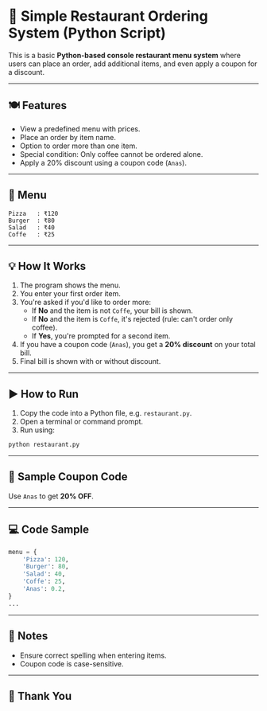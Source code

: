
# 🧾 Simple Restaurant Ordering System (Python Script)

This is a basic **Python-based console restaurant menu system** where users can place an order, add additional items, and even apply a coupon for a discount.

---

## 🍽️ Features

- View a predefined menu with prices.
- Place an order by item name.
- Option to order more than one item.
- Special condition: Only coffee cannot be ordered alone.
- Apply a 20% discount using a coupon code (`Anas`).

---

## 📜 Menu

```
Pizza   : ₹120  
Burger  : ₹80  
Salad   : ₹40  
Coffe   : ₹25  
```

---

## 💡 How It Works

1. The program shows the menu.
2. You enter your first order item.
3. You're asked if you'd like to order more:
   - If **No** and the item is not `Coffe`, your bill is shown.
   - If **No** and the item is `Coffe`, it's rejected (rule: can't order only coffee).
   - If **Yes**, you're prompted for a second item.
4. If you have a coupon code (`Anas`), you get a **20% discount** on your total bill.
5. Final bill is shown with or without discount.

---

## ▶️ How to Run

1. Copy the code into a Python file, e.g. `restaurant.py`.
2. Open a terminal or command prompt.
3. Run using:

```bash
python restaurant.py
```

---

## 📝 Sample Coupon Code

Use `Anas` to get **20% OFF**.

---

## 💻 Code Sample

```python
menu = {
    'Pizza': 120,
    'Burger': 80,
    'Salad': 40,
    'Coffe': 25,
    'Anas': 0.2,
}
...
```

---

## 📌 Notes

- Ensure correct spelling when entering items.
- Coupon code is case-sensitive.

---

## 🙏 Thank You


